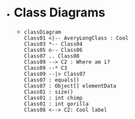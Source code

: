 - # Class Diagrams
	- ```mermaid
	  classDiagram
	  Class01 <|-- AveryLongClass : Cool
	  Class03 *-- Class04
	  Class05 o-- Class06
	  Class07 .. Class08
	  Class09 --> C2 : Where am i?
	  Class09 --* C3
	  Class09 --|> Class07
	  Class07 : equals()
	  Class07 : Object[] elementData
	  Class01 : size()
	  Class01 : int chimp
	  Class01 : int gorilla
	  Class08 <--> C2: Cool label
	  ```